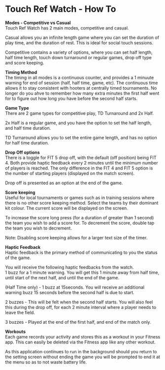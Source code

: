 # Touch Ref Watch - How To

**Modes - Competitive vs Casual**  
Touch Ref Watch has 2 main modes, competitive and casual.  
  
Casual allows you an infinite length game where you can set the duration of play time, and the duration of rest.  This is ideal for social touch sessions.  
  
Competitive contains a variety of options, where you can set half length, half time length, touch down turnaround or regular games, drop off type and score keeping.  
  
**Timing Method**  
The timing in all modes is a continuous counter, and provides a 1 minuute warning for end of session (half, half time, game, etc).  The continuous time allows it to stay consistent with hooters at centrally timed tournaments.  No longer do you ahve to remember how many extra minutes the first half went for to figure out how long you have before the second half starts.  
  
**Game Type**  
There are 2 game types for competitive play, TD Turnaround and 2x Half.  
  
2x Half is a regular game, and you have the option to set the half length, and half time duration.  
  
TD Turnaround allows you to set the entire game length, and has no option for half time duration.  
  
**Drop Off options**  
There is a toggle for FIT 5 drop off, with the default (off position) being FIT 4.  Both provide haptic feedback every 2 minutes until the minimum number of players is reached.  The only difference in the FIT 4 and FIT 5 option is the number of starting players (displayed on the match screen).  
  
Drop off is presented as an option at the end of the game.  
  
**Score keeping**  
Useful for local tournaments or games such as in training sessions where there is no other score keeping method.  Select the teams by their dominant kit colour.  The current score will be displayed on the screen.  
  
To increase the score long press (for a duration of greater than 1 second) the team you wish to add a score for.  To decrement the score, double tap the team you wish to decrement.  
  
Note: Disabling score keeping allows for a larger text size of the timer.  
  
**Haptic Feedback**  
Haptic feedback is the primary method of communicating to you the status of the game.  
  
You will receive the following haptic feedbacks from the watch.  
1 buzz for a 1 minute warning.  You will get this 1 minute away from half time, until start of the next half, and until the end of the game.  
  
(Half Time only) - 1 buzz at 15seconds.  You will receive an additional warning buzz 15 seconds before the second half is due to start.  
  
2 buzzes - This will be felt when the second half starts.  You will also feel this during the drop off, for each 2 minute interval where a player needs to leave the field.  
  
3 buzzes - Played at the end of the first half, and end of the match only.  
  
**Workouts**  
Each game records your activity and stores this as a workout in your Fitness app.  This can easily be deleted via the Fitness app like any other workout.  
  
As this application continues to run in the background should you return to the setting screen without ending the game you will be prompted to end it at the menu so as to not waste battery life.